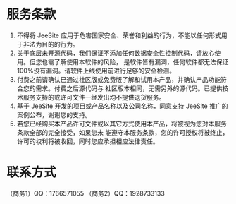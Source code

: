 # 服务条款

1. 不得将 JeeSite 应用于危害国家安全、荣誉和利益的行为，不能以任何形式用于非法为目的的行为。
2. 关于底层未开源代码，我们保证不添加任何数据安全性控制代码，请放心使用。但您也需了解使用本软件的风险，
   是软件皆有漏洞，任何软件都无法保证100%没有漏洞。请软件上线使用前进行足够的安全检测。
3. 付费之前请确认已通过社区版或免费版了解和试用本产品，并确认产品功能符合您的需求。付费之后源代码与
   社区版本相同，无需另外的源代码。已提供技术服务支持的或许可文件一经发出均不提供退货服务。
4. 基于 JeeSite 开发的项目或产品名称以及公司名称，同意支持 JeeSite 推广的案例公布，谢谢您的支持。
5. 若您已经购买本产品许可文件或以其它方式使用本产品，将被视为您对本服务条款全部的完全接受，如果您未
   能遵守本服务条款，您的许可授权将被终止，许可的权利将被收回，同时您应承担相应法律责任。

# 联系方式

（商务1）QQ：1766571055
（商务2）QQ：1928733133